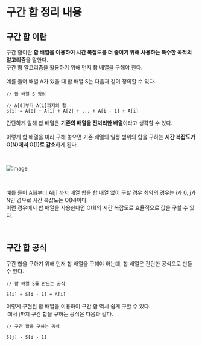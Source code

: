 # 구간 합 정리 내용

## 구간 합 이란

구간 합이란 <b>합 배열을 이용하여 시간 복잡도를 더 줄이기 위해 사용하는 특수한 목적의 알고리즘</b>을 말한다.
<br>
구간 합 알고리즘을 활용하기 위해 먼저 합 배열을 구해야 한다.
<br>
<br>
예를 들어 배열 A가 있을 때 합 배열 S는 다음과 같이 정의할 수 있다.
```
// 합 배열 S 정의

// A[0]부터 A[i]까지의 합
S[i] = A[0] + A[1] + A[2] + ... + A[i - 1] + A[i]
```

간단하게 말해 합 배열은 <b>기존의 배열을 전처리한 배열</b>이라고 생각할 수 있다.
<br>
<br>
이렇게 합 배열을 미리 구해 놓으면 기존 배열의 일정 범위의 합을 구하는 <b>시간 복잡도가 O(N)에서 O(1)로 감소</b>하게 된다.

<br>

![image](https://user-images.githubusercontent.com/87363461/224527733-31f39ba9-6a84-4cfa-beb1-3de59229a33a.png)

<br>

예를 들어 A[i]부터 A[j] 까지 배열 합을 합 배열 없이 구할 경우 최악의 경우는 i가 0, j가 N인 경우로 시간 복잡도는 O(N)이다.
<br>
이런 경우에서 합 배열을 사용한다면 O(1)의 시간 복잡도로 효율적으로 값을 구할 수 있다.

<br>

## 구간 합 공식

구간 합을 구하기 위해 먼저 합 배열을 구해야 하는데, 합 배열은 간단한 공식으로 만들 수 있다.
```
// 합 배열 S를 만드는 공식

S[i] = S[i - 1] + A[i]
```

이렇게 구현된 합 배열을 이용하여 구간 합 역시 쉽게 구할 수 있다.
<br>
i에서 j까지 구간 합을 구하는 공식은 다음과 같다.

```
// 구간 합을 구하는 공식

S[j] - S[i - 1]
```

